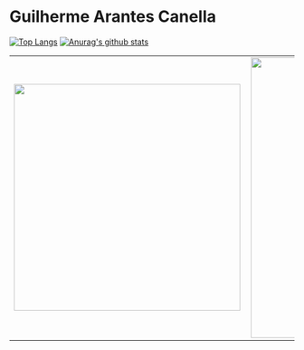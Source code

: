 # Guilherme Arantes Canella

[![Top Langs](https://github-readme-stats.vercel.app/api/top-langs/?username=guycanella)](https://github.com/anuraghazra/github-readme-stats)
[![Anurag's github stats](https://github-readme-stats.vercel.app/api?username=guycanella&theme=radical)](https://github.com/anuraghazra/github-readme-stats)

<center>
<table>
    <tr>
        <td><img width="400px" align="left" src="https://github-readme-stats.vercel.app/api/top-langs/?username=guycanella" /></td>
        <td><img width="495px" align="left" src="https://github-readme-stats.vercel.app/api?username=guycanella&theme=radical"/></td>
    </tr>   
</table>
</center>  
